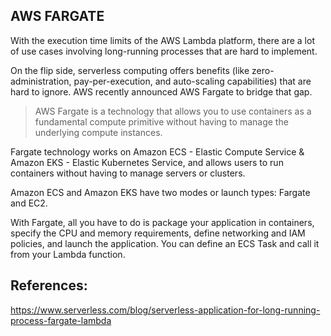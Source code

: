 AWS FARGATE
----------------

With the execution time limits of the AWS Lambda platform, there are a lot of use cases involving long-running processes that
are hard to implement.

On the flip side, serverless computing offers benefits (like zero-administration, pay-per-execution, and auto-scaling capabilities)
that are hard to ignore. AWS recently announced AWS Fargate to bridge that gap.

>AWS Fargate is a technology that allows you to use containers as a fundamental compute primitive without having to manage the 
underlying compute instances.

Fargate technology works on Amazon ECS - Elastic Compute Service & Amazon EKS - Elastic Kubernetes Service, and allows users to run containers without having to manage servers or clusters.

Amazon ECS and Amazon EKS have two modes or launch types: Fargate and EC2.

With Fargate, all you have to do is package your application in containers, specify the CPU and memory requirements, define networking
and IAM policies, and launch the application. You can define an ECS Task and call it from your Lambda function.



## References:
https://www.serverless.com/blog/serverless-application-for-long-running-process-fargate-lambda
